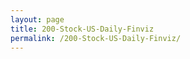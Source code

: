 ```yaml
---
layout: page
title: 200-Stock-US-Daily-Finviz
permalink: /200-Stock-US-Daily-Finviz/
---
```


<div id="output"></div>
<!-- Load Babel -->
<script src="https://unpkg.com/babel-standalone@6/babel.min.js"></script>

<!-- Your custom script here -->
<script type="text/babel">

var list ;
var i;

$.get( "https://topuhit.github.io/stocks/assets/stock-list.json", function( data ) {
 list = JSON.Parse(data);
});


var text = ""

for (i = 0; i < list.length; i++) {
    text +=   `<a href="https://finviz.com/quote.ashx?t=${list[i]}" target="_blank"> <img src="https://finviz.com/chart.ashx?t=${list[i]}&ty=c&ta=1&p=d&s=l" class="padding"></a>
    
    `
  
}


document.getElementById('output').innerHTML = text;
</script>

<style type="text/css">
			#output {
			margin: 0 auto;
			/*width: 80%;*/
			/*text-align: center;*/
		}
  .padding {
  	padding: 20px;
  }
</style>




